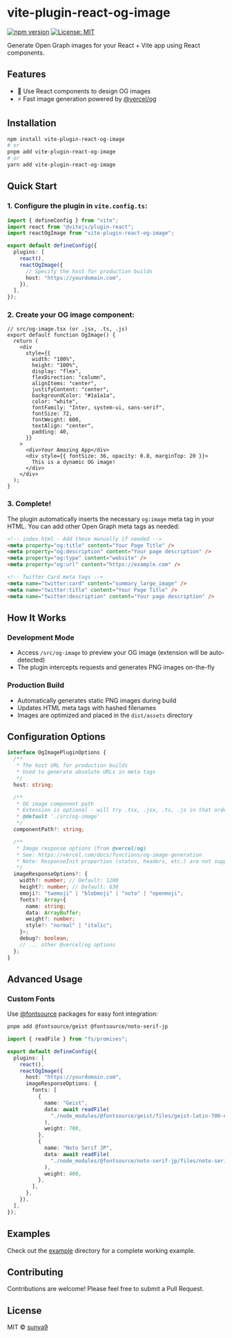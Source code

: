 # vite-plugin-react-og-image

[![npm version](https://badge.fury.io/js/vite-plugin-react-og-image.svg)](https://www.npmjs.com/package/vite-plugin-react-og-image)
[![License: MIT](https://img.shields.io/badge/License-MIT-yellow.svg)](https://opensource.org/licenses/MIT)

Generate Open Graph images for your React + Vite app using React components.

## Features

- 🎨 Use React components to design OG images
- ⚡ Fast image generation powered by [@vercel/og](https://vercel.com/docs/functions/og-image-generation)

## Installation

```bash
npm install vite-plugin-react-og-image
# or
pnpm add vite-plugin-react-og-image
# or
yarn add vite-plugin-react-og-image
```

## Quick Start

### 1. Configure the plugin in `vite.config.ts`:

```typescript
import { defineConfig } from "vite";
import react from "@vitejs/plugin-react";
import reactOgImage from "vite-plugin-react-og-image";

export default defineConfig({
  plugins: [
    react(),
    reactOgImage({
      // Specify the host for production builds
      host: "https://yourdomain.com",
    }),
  ],
});
```

### 2. Create your OG image component:

```tsx
// src/og-image.tsx (or .jsx, .ts, .js)
export default function OgImage() {
  return (
    <div
      style={{
        width: "100%",
        height: "100%",
        display: "flex",
        flexDirection: "column",
        alignItems: "center",
        justifyContent: "center",
        backgroundColor: "#1a1a1a",
        color: "white",
        fontFamily: "Inter, system-ui, sans-serif",
        fontSize: 72,
        fontWeight: 600,
        textAlign: "center",
        padding: 40,
      }}
    >
      <div>Your Amazing App</div>
      <div style={{ fontSize: 36, opacity: 0.8, marginTop: 20 }}>
        This is a dynamic OG image!
      </div>
    </div>
  );
}
```

### 3. Complete!

The plugin automatically inserts the necessary `og:image` meta tag in your HTML. You can add other Open Graph meta tags as needed:

```html
<!-- index.html - Add these manually if needed -->
<meta property="og:title" content="Your Page Title" />
<meta property="og:description" content="Your page description" />
<meta property="og:type" content="website" />
<meta property="og:url" content="https://example.com" />

<!-- Twitter Card meta tags -->
<meta name="twitter:card" content="summary_large_image" />
<meta name="twitter:title" content="Your Page Title" />
<meta name="twitter:description" content="Your page description" />
```

## How It Works

### Development Mode

- Access `/src/og-image` to preview your OG image (extension will be auto-detected)
- The plugin intercepts requests and generates PNG images on-the-fly

### Production Build

- Automatically generates static PNG images during build
- Updates HTML meta tags with hashed filenames
- Images are optimized and placed in the `dist/assets` directory

## Configuration Options

```typescript
interface OgImagePluginOptions {
  /**
   * The host URL for production builds
   * Used to generate absolute URLs in meta tags
   */
  host: string;

  /**
   * OG image component path
   * Extension is optional - will try .tsx, .jsx, .ts, .js in that order
   * @default './src/og-image'
   */
  componentPath?: string;

  /**
   * Image response options (from @vercel/og)
   * See: https://vercel.com/docs/functions/og-image-generation
   * Note: ResponseInit properties (status, headers, etc.) are not supported
   */
  imageResponseOptions?: {
    width?: number; // Default: 1200
    height?: number; // Default: 630
    emoji?: "twemoji" | "blobmoji" | "noto" | "openmoji";
    fonts?: Array<{
      name: string;
      data: ArrayBuffer;
      weight?: number;
      style?: "normal" | "italic";
    }>;
    debug?: boolean;
    // ... other @vercel/og options
  };
}
```

## Advanced Usage

### Custom Fonts

Use [@fontsource](https://fontsource.org/) packages for easy font integration:

```bash
pnpm add @fontsource/geist @fontsource/noto-serif-jp
```

```typescript
import { readFile } from "fs/promises";

export default defineConfig({
  plugins: [
    react(),
    reactOgImage({
      host: "https://yourdomain.com",
      imageResponseOptions: {
        fonts: [
          {
            name: "Geist",
            data: await readFile(
              "./node_modules/@fontsource/geist/files/geist-latin-700-normal.woff"
            ),
            weight: 700,
          },
          {
            name: "Noto Serif JP",
            data: await readFile(
              "./node_modules/@fontsource/noto-serif-jp/files/noto-serif-jp-japanese-400-normal.woff"
            ),
            weight: 400,
          },
        ],
      },
    }),
  ],
});
```

## Examples

Check out the [example](./example) directory for a complete working example.

## Contributing

Contributions are welcome! Please feel free to submit a Pull Request.

## License

MIT © [sunya9](https://github.com/sunya9)
